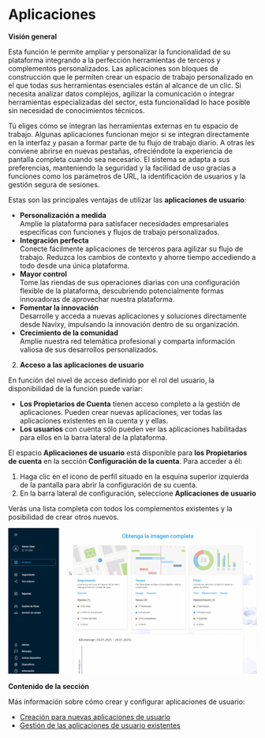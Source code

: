 # Aplicaciones

**Visión general**

Esta función le permite ampliar y personalizar la funcionalidad de su plataforma integrando a la perfección herramientas de terceros y complementos personalizados. Las aplicaciones son bloques de construcción que le permiten crear un espacio de trabajo personalizado en el que todas sus herramientas esenciales están al alcance de un clic. Si necesita analizar datos complejos, agilizar la comunicación o integrar herramientas especializadas del sector, esta funcionalidad lo hace posible sin necesidad de conocimientos técnicos.

Tú eliges cómo se integran las herramientas externas en tu espacio de trabajo. Algunas aplicaciones funcionan mejor si se integran directamente en la interfaz y pasan a formar parte de tu flujo de trabajo diario. A otras les conviene abrirse en nuevas pestañas, ofreciéndote la experiencia de pantalla completa cuando sea necesario. El sistema se adapta a sus preferencias, manteniendo la seguridad y la facilidad de uso gracias a funciones como los parámetros de URL, la identificación de usuarios y la gestión segura de sesiones.

Estas son las principales ventajas de utilizar las **aplicaciones de usuario**:

- **Personalización a medida**  
Amplíe la plataforma para satisfacer necesidades empresariales específicas con funciones y flujos de trabajo personalizados.
- **Integración perfecta**  
Conecte fácilmente aplicaciones de terceros para agilizar su flujo de trabajo. Reduzca los cambios de contexto y ahorre tiempo accediendo a todo desde una única plataforma.
- **Mayor control**  
Tome las riendas de sus operaciones diarias con una configuración flexible de la plataforma, descubriendo potencialmente formas innovadoras de aprovechar nuestra plataforma.
- **Fomentar la innovación**  
Desarrolle y acceda a nuevas aplicaciones y soluciones directamente desde Navixy, impulsando la innovación dentro de su organización.
- **Crecimiento de la comunidad**  
Amplíe nuestra red telemática profesional y comparta información valiosa de sus desarrollos personalizados.

2. **Acceso a las aplicaciones de usuario**

En función del nivel de acceso definido por el rol del usuario, la disponibilidad de la función puede variar:

- **Los Propietarios de Cuenta** tienen acceso completo a la gestión de aplicaciones. Pueden crear nuevas aplicaciones, ver todas las aplicaciones existentes en la cuenta y y ellas.
- **Los usuarios** con cuenta sólo pueden ver las aplicaciones habilitadas para ellos en la barra lateral de la plataforma.

El espacio **Aplicaciones de usuario** está disponible para **los Propietarios de cuenta** en la sección **Configuración de la cuenta**. Para acceder a él:

1. Haga clic en el icono de perfil situado en la esquina superior izquierda de la pantalla para abrir la configuración de su cuenta.
2. En la barra lateral de configuración, seleccione **Aplicaciones de usuario**

Verás una lista completa con todos los complementos existentes y la posibilidad de crear otros nuevos.

![User_Apps_Navigation_ES.gif](attachments/User_Apps_Navigation_ES.gif)

**Contenido de la sección**

Más información sobre cómo crear y configurar aplicaciones de usuario:

- [Creación para nuevas aplicaciones de usuario](aplicaciones/creacin-para-nuevas-aplicaciones-de-usuario.md)
- [Gestión de las aplicaciones de usuario existentes](aplicaciones/gestin-de-las-aplicaciones-de-usuario-existentes.md)